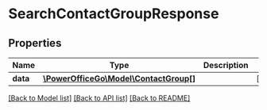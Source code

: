 # SearchContactGroupResponse

## Properties
Name | Type | Description | Notes
------------ | ------------- | ------------- | -------------
**data** | [**\PowerOfficeGo\Model\ContactGroup[]**](ContactGroup.md) |  | [optional] 

[[Back to Model list]](../README.md#documentation-for-models) [[Back to API list]](../README.md#documentation-for-api-endpoints) [[Back to README]](../README.md)


